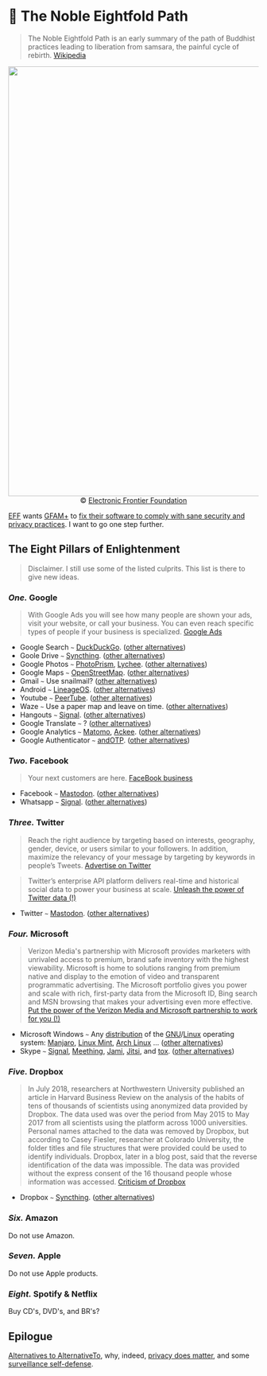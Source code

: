 :hiking_boot: The Noble Eightfold Path
==

> The Noble Eightfold Path is an early summary of the path of Buddhist
> practices leading to liberation from samsara, the painful cycle of rebirth.
> [Wikipedia](https://en.wikipedia.org/wiki/Noble_Eightfold_Path)

<p align="center">
<a href="https://fixitalready.eff.org">
<img src="https://ipfs.io/ipfs/QmUonfRreztzciUfFGhrJAzpFGCXUwE3eVHe3Dvwfrb9XL" width="864">
</a><br/>
© <a href="https://eff.org">Electronic Frontier Foundation</a>
</p>

[EFF](https://eff.org) wants [GFAM+](https://en.wikipedia.org/wiki/Big_Four_tech_companies) to
[fix their software to comply with sane security and privacy practices](https://fixitalready.eff.org).
I want to go one step further.

## The Eight Pillars of Enlightenment
> Disclaimer. I still use some of the listed culprits. This list is there to give new ideas.

### *One.* Google
> With Google Ads you will see how many people are shown your ads, visit your
> website, or call your business. You can even reach specific types of people
> if your business is specialized.
> [Google Ads](https://ads.google.com)

  - Google Search `~` [DuckDuckGo](https://duckduckgo.com). ([other alternatives](https://alternativeto.net/software/google-search))
  - Goole Drive `~` [Syncthing](https://syncthing.net). ([other alternatives](https://alternativeto.net/software/google-drive))
  - Google Photos `~` [PhotoPrism](https://photoprism.org), [Lychee](https://github.com/LycheeOrg/Lychee). ([other alternatives](https://alternativeto.net/software/google-photos))
  - Google Maps `~` [OpenStreetMap](https://www.openstreetmap.org/about). ([other alternatives](https://alternativeto.net/software/google-maps))
  - Gmail `~` Use snailmail? ([other alternatives](https://alternativeto.net/software/gmail))
  - Android `~` [LineageOS](https://lineageos.org). ([other alternatives](https://alternativeto.net/software/android))
  - Youtube `~` [PeerTube](https://joinpeertube.org/en). ([other alternatives](https://alternativeto.net/software/youtube))
  - Waze `~` Use a paper map and leave on time. ([other alternatives](https://alternativeto.net/software/waze))
  - Hangouts `~` [Signal](https://signal.org). ([other alternatives](https://alternativeto.net/software/google-hangouts))
  - Google Translate `~` ? ([other alternatives](https://alternativeto.net/software/google-translate))
  - Google Analytics `~` [Matomo](https://matomo.org), [Ackee](https://github.com/electerious/Ackee). ([other alternatives](https://alternativeto.net/software/google-analytics))
  - Google Authenticator `~` [andOTP](https://github.com/andOTP/andOTP#downloads). ([other alternatives](https://alternativeto.net/software/google-authenticator))

### *Two.* Facebook
> Your next customers are here.
> [FaceBook business](https://www.facebook.com/business/ads/ad-targeting)

  - Facebook `~` [Mastodon](https://mastodon.social). ([other alternatives](https://alternativeto.net/software/facebook))
  - Whatsapp `~` [Signal](https://signal.org). ([other alternatives](https://alternativeto.net/software/whatsapp))

### *Three.* Twitter
> Reach the right audience by targeting based on interests, geography, gender,
> device, or users similar to your followers. In addition, maximize the
> relevancy of your message by targeting by keywords in people’s Tweets. 
> [Advertise on Twitter](https://ads.twitter.com)

> Twitter’s enterprise API platform delivers real-time and historical social
> data to power your business at scale. 
> [Unleash the power of Twitter data (!)](https://developer.twitter.com/en/enterprise.html)

  - Twitter `~` [Mastodon](https://mastodon.social/about). ([other alternatives](https://alternativeto.net/software/twitter))

### *Four.* Microsoft
> Verizon Media's partnership with Microsoft provides marketers with unrivaled
> access to premium, brand safe inventory with the highest viewability.
> Microsoft is home to solutions ranging from premium native and display to the
> emotion of video and transparent programmatic advertising. The Microsoft
> portfolio gives you power and scale with rich, first-party data from the
> Microsoft ID, Bing search and MSN browsing that makes your advertising even
> more effective.
> [Put the power of the Verizon Media and Microsoft partnership to work for you (!)](https://www.oath.com/insights/put-the-power-of-the-verizon-media-and-microsoft-partnership-to)

  - Microsoft Windows `~` Any
[distribution](https://distrowatch.com/dwres.php?resource=popularity) of
the
[GNU](https://www.gnu.org)/[Linux](https://github.com/torvalds/linux)
operating system:
[Manjaro](https://manjaro.org), [Linux Mint](https://linuxmint.com), [Arch
Linux](https://www.archlinux.org) ... ([other
alternatives](https://alternativeto.net/software/windows-10))
  - Skype `~` [Signal](https://signal.org), [Meething](https://meething.space), [Jami](https://jami.net), [Jitsi](https://meet.jit.si), and [tox](https://tox.chat). ([other alternatives](https://alternativeto.net/software/skype))

### *Five.* Dropbox
> In July 2018, researchers at Northwestern University published an article
> in Harvard Business Review on the analysis of the habits of tens of thousands
> of scientists using anonymized data provided by Dropbox. The data used was
> over the period from May 2015 to May 2017 from all scientists using the
> platform across 1000 universities. Personal names attached to the data
> was removed by Dropbox, but according to Casey Fiesler, researcher at
> Colorado University, the folder titles and file structures that were provided
> could be used to identify individuals. Dropbox, later in a blog post,
> said that the reverse identification of the data was impossible. The data was
> provided without the express consent of the 16 thousand people whose
> information was accessed.
> [Criticism of Dropbox](https://en.wikipedia.org/wiki/Criticism_of_Dropbox)

  - Dropbox `~` [Syncthing](https://syncthing.net). ([other alternatives](https://alternativeto.net/software/dropbox))

### *Six.* Amazon
Do not use Amazon.

### *Seven.* Apple
Do not use Apple products.

### *Eight.* Spotify & Netflix
Buy CD's, DVD's, and BR's?

## Epilogue

[Alternatives to AlternativeTo](https://alternativeto.net/software/alternativeto),
why, indeed,
[privacy does matter](https://www.privacytools.io),
and some
[surveillance self-defense](https://ssd.eff.org/module-categories/tool-guides).
